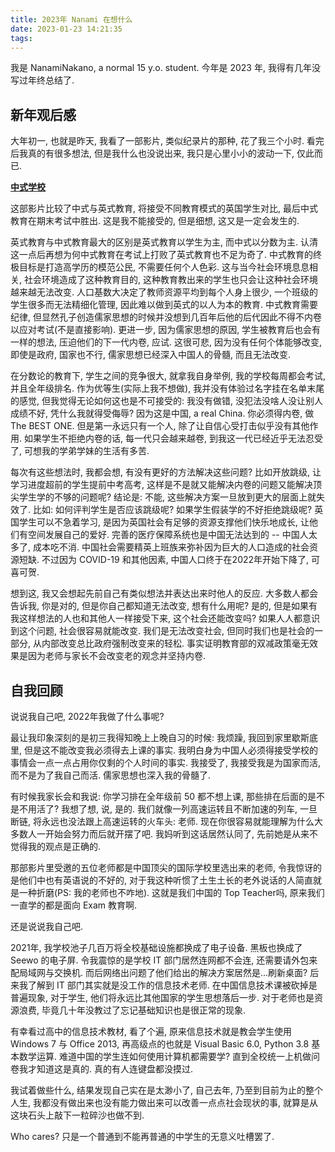 ```yaml
---
title: 2023年 Nanami 在想什么
date: 2023-01-23 14:21:35
tags:
---
```




我是 NanamiNakano, a normal 15 y.o. student. 今年是 2023 年, 我得有几年没写过年终总结了.

## 新年观后感

大年初一, 也就是昨天, 我看了一部影片, 类似纪录片的那种, 花了我三个小时. 看完后我真的有很多想法, 但是我什么也没说出来, 我只是心里小小的波动一下, 仅此而已.

**[中式学校](https://www.bilibili.com/bangumi/play/ep260698)**

这部影片比较了中式与英式教育, 将接受不同教育模式的英国学生对比, 最后中式教育在期末考试中胜出. 这是我不能接受的, 但是细想, 这又是一定会发生的.

英式教育与中式教育最大的区别是英式教育以学生为主, 而中式以分数为主. 认清这一点后再想为何中式教育在考试上打败了英式教育也不足为奇了. 中式教育的终极目标是打造高学历的模范公民, 不需要任何个人色彩. 这与当今社会环境息息相关, 社会环境造成了这种教育目的, 这种教育教出来的学生也只会让这种社会环境越来越无法改变. 人口基数大决定了教师资源平均到每个人身上很少, 一个班级的学生很多而无法精细化管理, 因此难以做到英式的以人为本的教育. 中式教育需要纪律, 但显然孔子创造儒家思想的时候并没想到几百年后他的后代因此不得不内卷以应对考试(不是直接影响). 更进一步, 因为儒家思想的原因, 学生被教育后也会有一样的想法, 压迫他们的下一代内卷, 应试. 这很可悲, 因为没有任何个体能够改变, 即使是政府, 国家也不行, 儒家思想已经深入中国人的骨髓, 而且无法改变.

在分数论的教育下, 学生之间的竞争很大, 就拿我自身举例, 我的学校每周都会考试, 并且全年级排名. 作为优等生(实际上我不想做), 我并没有体验过名字挂在名单末尾的感觉, 但我觉得无论如何这也是不可接受的: 我没有做错, 没犯法没啥人没让别人成绩不好, 凭什么我就得受侮辱? 因为这是中国, a real China. 你必须得内卷, 做 The BEST ONE. 但是第一永远只有一个人, 除了让自信心受打击似乎没有其他作用. 如果学生不拒绝内卷的话, 每一代只会越来越卷, 到我这一代已经近乎无法忍受了, 可想我的学弟学妹的生活有多苦.

每次有这些想法时, 我都会想, 有没有更好的方法解决这些问题? 比如开放跳级, 让学习进度超前的学生提前中考高考, 这样是不是就又能解决内卷的问题又能解决顶尖学生学的不够的问题呢? 结论是: 不能, 这些解决方案一旦放到更大的层面上就失效了. 比如: 如何评判学生是否应该跳级呢? 如果学生假装学的不好拒绝跳级呢? 英国学生可以不急着学习, 是因为英国社会有足够的资源支撑他们快乐地成长, 让他们有空间发展自己的爱好. 完善的医疗保障系统也是中国无法达到的 -- 中国人太多了, 成本吃不消. 中国社会需要精英上班族来弥补因为巨大的人口造成的社会资源短缺. 不过因为 COVID-19 和其他因素, 中国人口终于在2022年开始下降了, 可喜可贺.

想到这, 我又会想起先前自己有类似想法并表达出来时他人的反应. 大多数人都会告诉我, 你是对的, 但是你自己都知道无法改变, 想有什么用呢? 是的, 但是如果有我这样想法的人也和其他人一样接受下来, 这个社会还能改变吗? 如果人人都意识到这个问题, 社会很容易就能改变. 我们是无法改变社会, 但同时我们也是社会的一部分, 从内部改变总比政府强制改变来的轻松. 事实证明教育部的双减政策毫无效果是因为老师与家长不会改变老的观念并坚持内卷.

## 自我回顾

说说我自己吧, 2022年我做了什么事呢? 

最让我印象深刻的是初三我得知晚上上晚自习的时候: 我烦躁, 我回到家里歇斯底里, 但是这不能改变我必须得去上课的事实. 我明白身为中国人必须得接受学校的事情会一点一点占用你仅剩的个人时间的事实. 我接受了, 我接受我是为国家而活, 而不是为了我自己而活. 儒家思想也深入我的骨髓了.

有时候我家长会和我说: 你学习排在全年级前 50 都不想上课, 那些排在后面的是不是不用活了? 我想了想, 说, 是的. 我们就像一列高速运转且不断加速的列车, 一旦断链, 将永远也没法跟上高速运转的火车头: 老师. 现在你很容易就能理解为什么大多数人一开始会努力而后就开摆了吧. 我妈听到这话居然认同了, 先前她是从来不觉得我的观点是正确的.

那部影片里受邀的五位老师都是中国顶尖的国际学校里选出来的老师, 令我惊讶的是他们中也有英语说的不好的, 对于我这种听惯了土生土长的老外说话的人简直就是一种折磨(PS: 我的老师也不咋地). 这就是我们中国的 Top Teacher吗, 原来我们一直学的都是面向 Exam 教育啊.

还是说说我自己吧.

2021年, 我学校池子几百万将全校基础设施都换成了电子设备. 黑板也换成了 Seewo 的电子屏. 令我震惊的是学校 IT 部门居然连网都不会连, 还需要请外包来配局域网与交换机. 而后网络出问题了他们给出的解决方案居然是...刷新桌面? 后来我了解到 IT 部门其实就是没工作的信息技术老师. 在中国信息技术课被砍掉是普遍现象, 对于学生, 他们将永远比其他国家的学生思想落后一步. 对于老师也是资源浪费, 毕竟几十年没教过了忘记基础知识也是很正常的现象.

有幸看过高中的信息技术教材, 看了个遍, 原来信息技术就是教会学生使用 Windows 7 与 Office 2013, 再高级点的也就是 Visual Basic 6.0, Python 3.8 基本数学运算. 难道中国的学生连如何使用计算机都需要学? 直到全校统一上机做问卷我才知道这是真的. 真的有人连键盘都没摸过.

我试着做些什么, 结果发现自己实在是太渺小了, 自己去年, 乃至到目前为止的整个人生, 我都没有做出来也没有能力做出来可以改善一点点社会现状的事, 就算是从这块石头上敲下一粒碎沙也做不到.

Who cares? 只是一个普通到不能再普通的中学生的无意义吐槽罢了.
